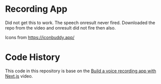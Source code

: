 # Recording App

Did not get this to work. The speech onresult never fired.
Downloaded the repo from the video and onresult did not fire then also.

Icons from https://iconbuddy.app/

# Code History

This code in this repository is base on the
[Build a voice recording app with Next.js](https://youtu.be/Q0ZqRIRqcGo?si=9hOArJ31VTvBsojH)
video.
